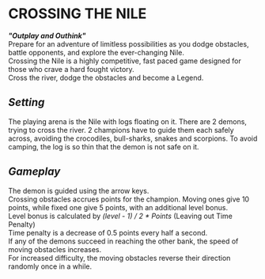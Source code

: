 # CROSSING THE NILE

***"Outplay and Outhink"***   
Prepare for an adventure of limitless possibilities as you dodge obstacles, battle opponents, and explore the ever-changing Nile.   
Crossing the Nile is a highly competitive, fast paced  game designed for those who crave a hard fought victory.   
Cross the river, dodge the obstacles and become a Legend.

## *Setting*
The playing arena is the Nile with logs floating on it. There are 2 demons, trying to cross the river. 2 champions have to guide them each safely across, avoiding the crocodiles, bull-sharks, snakes and scorpions. To avoid camping, the log is so thin that the demon is not safe on it.

## *Gameplay*
The demon is guided using the arrow keys.   
Crossing obstacles accrues points for the champion. Moving ones give 10 points, while fixed one give 5 points, with an additional level bonus.   
Level bonus is calculated by *(level - 1) / 2 * Points* (Leaving out Time Penalty)   
Time penalty is a decrease of 0.5 points every half a second.   
If any of the demons succeed in reaching the other bank, the speed of moving obstacles increases.   
For increased difficulty, the moving obstacles reverse their direction randomly once in a while.
